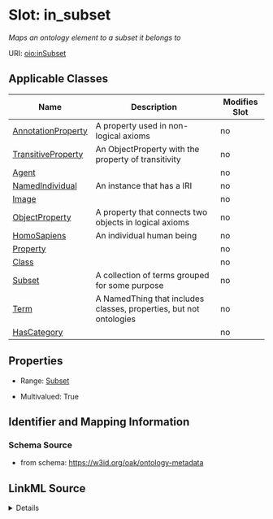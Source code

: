 

# Slot: in_subset


_Maps an ontology element to a subset it belongs to_



URI: [oio:inSubset](http://www.geneontology.org/formats/oboInOwl#inSubset)



<!-- no inheritance hierarchy -->





## Applicable Classes

| Name | Description | Modifies Slot |
| --- | --- | --- |
| [AnnotationProperty](AnnotationProperty.md) | A property used in non-logical axioms |  no  |
| [TransitiveProperty](TransitiveProperty.md) | An ObjectProperty with the property of transitivity |  no  |
| [Agent](Agent.md) |  |  no  |
| [NamedIndividual](NamedIndividual.md) | An instance that has a IRI |  no  |
| [Image](Image.md) |  |  no  |
| [ObjectProperty](ObjectProperty.md) | A property that connects two objects in logical axioms |  no  |
| [HomoSapiens](HomoSapiens.md) | An individual human being |  no  |
| [Property](Property.md) |  |  no  |
| [Class](Class.md) |  |  no  |
| [Subset](Subset.md) | A collection of terms grouped for some purpose |  no  |
| [Term](Term.md) | A NamedThing that includes classes, properties, but not ontologies |  no  |
| [HasCategory](HasCategory.md) |  |  no  |







## Properties

* Range: [Subset](Subset.md)

* Multivalued: True





## Identifier and Mapping Information







### Schema Source


* from schema: https://w3id.org/oak/ontology-metadata




## LinkML Source

<details>
```yaml
name: in_subset
description: Maps an ontology element to a subset it belongs to
from_schema: https://w3id.org/oak/ontology-metadata
rank: 1000
slot_uri: oio:inSubset
multivalued: true
alias: in_subset
domain_of:
- HasCategory
range: Subset

```
</details>